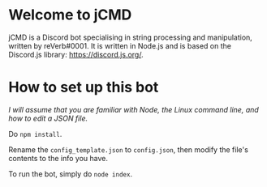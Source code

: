 # Welcome to jCMD
jCMD is a Discord bot specialising in string processing and manipulation, written by reVerb#0001.
It is written in Node.js and is based on the Discord.js library: https://discord.js.org/.

# How to set up this bot
*I will assume that you are familiar with Node, the Linux command line, and how to edit a JSON file.*

  Do `npm install`.
  
  Rename the `config_template.json` to `config.json`, then modify the file's contents to the info you have.
  
  To run the bot, simply do `node index`.
